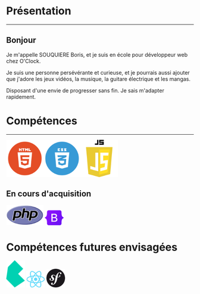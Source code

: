 

# Présentation

---

## Bonjour
 
 Je m'appelle SOUQUIERE Boris, et je suis en école pour développeur web chez O'Clock.
 
 Je suis une personne persévérante et curieuse, et je pourrais aussi ajouter que j'adore les jeux vidéos, la musique, la guitare électrique et les mangas.
 
 Disposant d'une envie de progresser sans fin. Je sais m'adapter rapidement.


# Compétences

---


<img src="html.png" width="100" height="auto"><img src="css.png" width="100" height="auto"><img src="js-logo.png" width="100" height="auto">


## En cours d'acquisition

<img src="PHP-logo.svg.png" width="100" height="auto"> <img src="Bootstrap_logo.svg.png" width="50" height="auto" padding-left="200px">


# Compétences futures envisagées

<img src="bulma.png" width ="50" height ="auto"> <img src="React-icon.svg.png" width ="50" height ="auto"> <img src="symfony.svg.png" width ="50" height ="auto"> 
